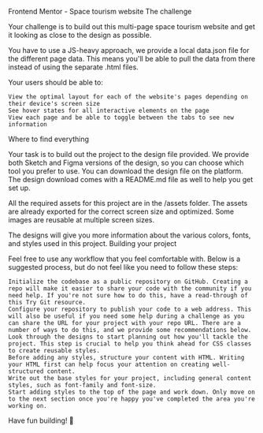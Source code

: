Frontend Mentor - Space tourism website
The challenge

Your challenge is to build out this multi-page space tourism website and get it looking as close to the design as possible.

You have to use a JS-heavy approach, we provide a local data.json file for the different page data. This means you'll be able to pull the data from there instead of using the separate .html files.

Your users should be able to:

    View the optimal layout for each of the website's pages depending on their device's screen size
    See hover states for all interactive elements on the page
    View each page and be able to toggle between the tabs to see new information

Where to find everything

Your task is to build out the project to the design file provided. We provide both Sketch and Figma versions of the design, so you can choose which tool you prefer to use. You can download the design file on the platform. The design download comes with a README.md file as well to help you get set up.

All the required assets for this project are in the /assets folder. The assets are already exported for the correct screen size and optimized. Some images are reusable at multiple screen sizes.

The designs will give you more information about the various colors, fonts, and styles used in this project.
Building your project

Feel free to use any workflow that you feel comfortable with. Below is a suggested process, but do not feel like you need to follow these steps:

    Initialize the codebase as a public repository on GitHub. Creating a repo will make it easier to share your code with the community if you need help. If you're not sure how to do this, have a read-through of this Try Git resource.
    Configure your repository to publish your code to a web address. This will also be useful if you need some help during a challenge as you can share the URL for your project with your repo URL. There are a number of ways to do this, and we provide some recommendations below.
    Look through the designs to start planning out how you'll tackle the project. This step is crucial to help you think ahead for CSS classes to create reusable styles.
    Before adding any styles, structure your content with HTML. Writing your HTML first can help focus your attention on creating well-structured content.
    Write out the base styles for your project, including general content styles, such as font-family and font-size.
    Start adding styles to the top of the page and work down. Only move on to the next section once you're happy you've completed the area you're working on.

Have fun building! 🚀